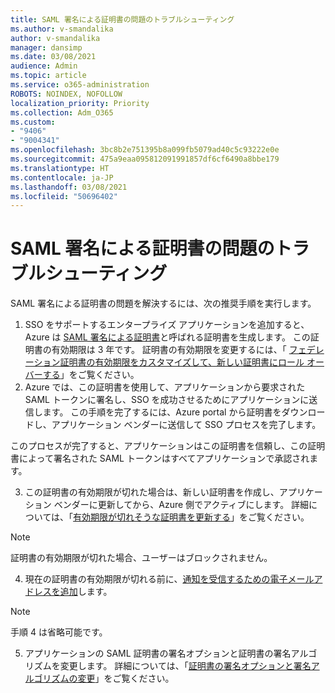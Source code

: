 ```yaml
---
title: SAML 署名による証明書の問題のトラブルシューティング
ms.author: v-smandalika
author: v-smandalika
manager: dansimp
ms.date: 03/08/2021
audience: Admin
ms.topic: article
ms.service: o365-administration
ROBOTS: NOINDEX, NOFOLLOW
localization_priority: Priority
ms.collection: Adm_O365
ms.custom:
- "9406"
- "9004341"
ms.openlocfilehash: 3bc8b2e751395b8a099fb5079ad40c5c93222e0e
ms.sourcegitcommit: 475a9eaa095812091991857df6cf6490a8bbe179
ms.translationtype: HT
ms.contentlocale: ja-JP
ms.lasthandoff: 03/08/2021
ms.locfileid: "50696402"
---
```

# <a name="troubleshoot-saml-signing-certificate-issues"></a>SAML 署名による証明書の問題のトラブルシューティング

SAML 署名による証明書の問題を解決するには、次の推奨手順を実行します。

1. SSO をサポートするエンタープライズ アプリケーションを追加すると、Azure は [SAML 署名による証明書](https://docs.microsoft.com/azure/active-directory/manage-apps/manage-certificates-for-federated-single-sign-on#auto-generated-certificate-for-gallery-and-non-gallery-applications)と呼ばれる証明書を生成します。 この証明書の有効期限は 3 年です。 証明書の有効期限を変更するには、「 [フェデレーション証明書の有効期限をカスタマイズして、新しい証明書にロール オーバーする](https://docs.microsoft.com/azure/active-directory/manage-apps/manage-certificates-for-federated-single-sign-on#customize-the-expiration-date-for-your-federation-certificate-and-roll-it-over-to-a-new-certificate)」をご覧ください。
2. Azure では、この証明書を使用して、アプリケーションから要求された SAML トークンに署名し、SSO を成功させるためにアプリケーションに送信します。 この手順を完了するには、Azure portal から証明書をダウンロードし、アプリケーション ベンダーに送信して SSO プロセスを完了します。

このプロセスが完了すると、アプリケーションはこの証明書を信頼し、この証明書によって署名された SAML トークンはすべてアプリケーションで承認されます。

3. この証明書の有効期限が切れた場合は、新しい証明書を作成し、アプリケーション ベンダーに更新してから、Azure 側でアクティブにします。 詳細については、「[有効期限が切れそうな証明書を更新する](https://docs.microsoft.com/azure/active-directory/manage-apps/manage-certificates-for-federated-single-sign-on#renew-a-certificate-that-will-soon-expire)」をご覧ください。

> [!NOTE]
> 証明書の有効期限が切れた場合、ユーザーはブロックされません。

4. 現在の証明書の有効期限が切れる前に、[通知を受信するための電子メールアドレスを追加](https://docs.microsoft.com/azure/active-directory/manage-apps/manage-certificates-for-federated-single-sign-on#add-email-notification-addresses-for-certificate-expiration)します。

> [!NOTE]
> 手順 4 は省略可能です。

5. アプリケーションの SAML 証明書の署名オプションと証明書の署名アルゴリズムを変更します。 詳細については、「[証明書の署名オプションと署名アルゴリズムの変更](https://docs.microsoft.com/azure/active-directory/manage-apps/certificate-signing-options)」をご覧ください。

